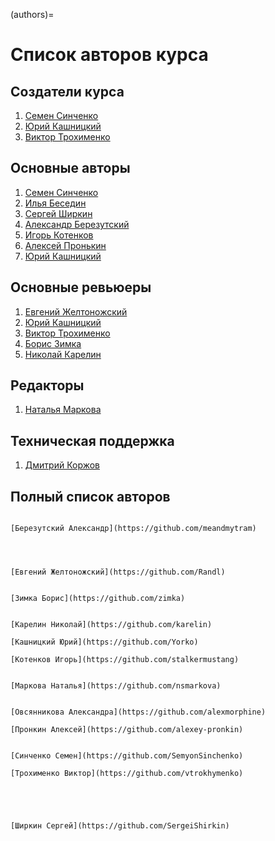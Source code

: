 (authors)=

# Список авторов курса

## Создатели курса

1. [Семен Синченко](https://github.com/SemyonSinchenko)
2. [Юрий Кашницкий](https://github.com/Yorko)
3. [Виктор Трохименко](https://github.com/vtrokhymenko)

## Основные авторы

1. [Семен Синченко](https://github.com/SemyonSinchenko)
2. [Илья Беседин](https://github.com/ooovector)
3. [Сергей Ширкин](https://github.com/SergeiShirkin)
4. [Александр Березутский](https://github.com/meandmytram)
5. [Игорь Котенков](https://github.com/stalkermustang)
6. [Алексей Пронькин](https://github.com/alexey-pronkin)
7. [Юрий Кашницкий](https://github.com/alexey-pronkin)

## Основные ревьюеры

1. [Евгений Желтоножский](https://github.com/Randl)
2. [Юрий Кашницкий](https://github.com/Yorko)
3. [Виктор Трохименко](https://github.com/vtrokhymenko)
4. [Борис Зимка](https://github.com/zimka)
5. [Николай Карелин](https://github.com/karelin)

## Редакторы

1. [Наталья Маркова](https://github.com/nsmarkova)

## Техническая поддержка

1. [Дмитрий Коржов](https://github.com/dkorzhov)

## Полный список авторов

```{dropdown} **А**

```

```{dropdown} **Б**
[Березутский Александр](https://github.com/meandmytram)
```

```{dropdown} **В**

```

```{dropdown} **Г**

```

```{dropdown} **Д**

```

```{dropdown} **Е**
[Евгений Желтоножский](https://github.com/Randl)
```

```{dropdown} **Ж**

```

```{dropdown} **З**
[Зимка Борис](https://github.com/zimka)

```

```{dropdown} **И**

```

```{dropdown} **К**
[Карелин Николай](https://github.com/karelin)

[Кашницкий Юрий](https://github.com/Yorko)

[Котенков Игорь](https://github.com/stalkermustang)
```

```{dropdown} **Л**

```

```{dropdown} **М**
[Маркова Наталья](https://github.com/nsmarkova)
```

```{dropdown} **Н**

```

```{dropdown} **О**
[Овсянникова Александра](https://github.com/alexmorphine)
```

```{dropdown} **П**
[Пронкин Алексей](https://github.com/alexey-pronkin)

```

```{dropdown} **Р**

```

```{dropdown} **С**
[Синченко Семен](https://github.com/SemyonSinchenko)
```

```{dropdown} **Т**
[Трохименко Виктор](https://github.com/vtrokhymenko)
```

```{dropdown} **У**

```

```{dropdown} **Ф**

```

```{dropdown} **Х**

```

```{dropdown} **Ц**

```

```{dropdown} **Ш**
[Ширкин Сергей](https://github.com/SergeiShirkin)
```

```{dropdown} **Э**

```

```{dropdown} **Ю**

```

```{dropdown} **Я**

```
